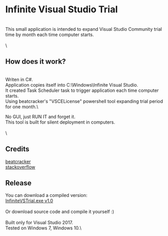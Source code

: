 # Infinite Visual Studio Trial
\
This small application is intended to expand Visual Studio Community trial time by month each time computer starts.\
\
\
## How does it work?
\
Writen in C#.\
Application copies itself into C:\Windows\Infinite Visual Studio.\
It created Task Scheduler task to trigger application each time computer starts.\
Using beatcracker's "VSCELicense" powershell tool expanding trial period for one month.\

No GUI, just RUN IT and forget it.\
This tool is built for silent deployment in computers.\
\
\
## Credits

[beatcracker](https://github.com/beatcracker/VSCELicense)\
[stackoverflow](https://stackoverflow.com/questions/43390466/visual-studio-community-is-a-30-day-trial/45487903#45487903)


## Release

You can download a compiled version:\
[InfiniteVSTrial.exe v1.0](https://github.com/tomasvanagas/InfiniteVisualStudioTrial/releases/download/1.0/InfiniteVSTrial.exe)\
\
Or download source code and compile it yourself :)\
\
Built only for Visual Studio 2017.\
Tested on Windows 7, Windows 10.\

